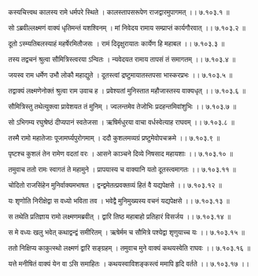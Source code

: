 कस्यचित्त्वथ कालस्य रामे धर्मपरे स्थिते ।
कालस्तापसरूपेण राजद्वारमुपागमत् ।। ७.१०३.१ ॥

सो ऽब्रवील्लक्ष्मणं वाक्यं धृतिमन्तं यशश्विनम् ।
मां निवेदय रामाय सम्प्राप्तं कार्यगौरवात् ।। ७.१०३.२ ॥

दूतो ऽस्म्यतिबलस्याहं महर्षेरमितौजसः ।
रामं दिदृक्षुरायातः कार्येण हि महाबल ।। ७.१०३.३ ॥

तस्य तद्वचनं श्रुत्वा सौमित्रिस्त्वरया ऽन्वितः ।
न्यवेदयत रामाय तापसं तं समागतम् ।। ७.१०३.४ ॥

जयस्व राम धर्मेण उभौ लोकौ महाद्युते ।
दूतस्त्वां द्रष्टुमायातस्तपसा भास्करप्रभः ।। ७.१०३.५ ॥

तद्वाक्यं लक्ष्मणेनोक्तं श्रुत्वा राम उवाच ह ।
प्रवेश्यतां मुनिस्तात महौजास्तस्य वाक्यधृत् ।। ७.१०३.६ ॥

सौमित्रिस्तु तथेत्युक्त्वा प्रावेशयत तं मुनिम् ।
ज्वलन्तमेव तेजोभिः प्रदहन्तमिवांशुभिः ।। ७.१०३.७ ॥

सो ऽभिगम्य रघुश्रेष्ठं दीप्यपानं स्वतेजसा ।
ऋषिर्मधुरया वाचा वर्धस्वेत्याह राघवम् ।। ७.१०३.८ ॥

तस्मै रामो महातेजाः पूजामर्घ्यपुरोगमाम् ।
ददौ कुशलमव्यग्रं प्रष्टुमेवोपचक्रमे ।। ७.१०३.९ ॥

पृष्टश्च कुशलं तेन रामेण वदतां वरः ।
आसने काञ्चने दिव्ये निषसाद महायशाः ।। ७.१०३.१० ॥

तमुवाच ततो रामः स्वागतं ते महामुने ।
प्रापयास्य च वाक्यानि यतो दूतस्त्वमागतः ।। ७.१०३.११ ॥

चोदितो राजसिंहेन मुनिर्वाक्यमभाषत ।
द्वन्द्वमेतत्प्रवक्तव्यं हितं वै यद्यपेक्षसे ।। ७.१०३.१२ ॥

यः शृणोति निरीक्षेद्वा स वध्यो भविता तव ।
भवेद्वै मुनिमुख्यस्य वचनं यद्यपेक्षसे ।। ७.१०३.१३ ॥

स तथेति प्रतिज्ञाय रामो लक्ष्मणमब्रवीत् ।
द्वारि तिष्ठ महाबाहो प्रतिहारं विसर्जय ।। ७.१०३.१४ ॥

स मे वध्यः खलु भवेत् कथाद्वन्द्वं समीरितम् ।
ऋषेर्मम च सौमित्रे पश्येद्वा शृणुयाच्च यः ।। ७.१०३.१५ ॥

ततो निक्षिप्य काकुत्स्थो लक्ष्मणं द्वारि सङ्ग्रहम् ।
तमुवाच मुने वाक्यं कथयस्वेति राघवः ।। ७.१०३.१६ ॥

यत्ते मनीषितं वाक्यं येन वा ऽसि समाहितः ।
कथयस्वाविशङ्कस्त्वं ममापि हृदि वर्तते ।। ७.१०३.१७ ।।

